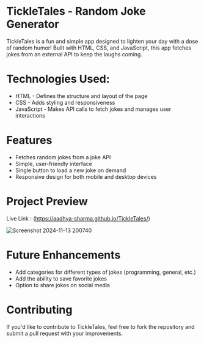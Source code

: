 # TickleTales - Random Joke Generator
TickleTales is a fun and simple app designed to lighten your day with a dose of random humor! Built with HTML, CSS, and JavaScript, this app fetches jokes from an external API to keep the laughs coming.

# Technologies Used:

- HTML - Defines the structure and layout of the page
- CSS - Adds styling and responsiveness
- JavaScript - Makes API calls to fetch jokes and manages user interactions

# Features
- Fetches random jokes from a joke API
- Simple, user-friendly interface
- Single button to load a new joke on demand
- Responsive design for both mobile and desktop devices
# Project Preview
Live Link : (https://aadhya-sharma.github.io/TickleTales/)

![Screenshot 2024-11-13 200740](https://github.com/user-attachments/assets/2d66d8ee-3c7a-4fd0-b300-a79903265f8d)

# Future Enhancements
- Add categories for different types of jokes (programming, general, etc.)
- Add the ability to save favorite jokes
- Option to share jokes on social media
  
# Contributing
If you'd like to contribute to TickleTales, feel free to fork the repository and submit a pull request with your improvements.
  
